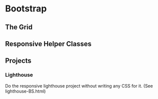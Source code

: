 # Bootstrap

## The Grid

## Responsive Helper Classes

## Projects

### Lighthouse
Do the responsive lighthouse project without writing any CSS for it. (See lighthouse-BS.html)
